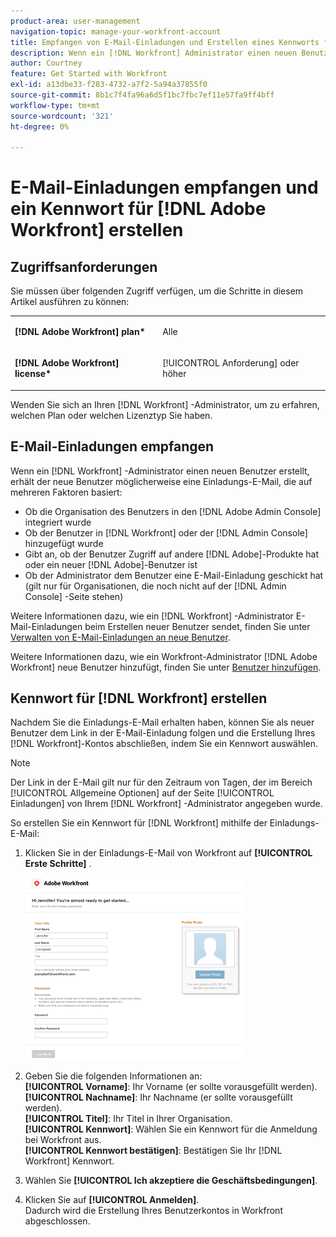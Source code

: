 ```yaml
---
product-area: user-management
navigation-topic: manage-your-workfront-account
title: Empfangen von E-Mail-Einladungen und Erstellen eines Kennworts für  [!DNL Adobe Workfront]
description: Wenn ein [!DNL Workfront] Administrator einen neuen Benutzer erstellt, erhält der neue Benutzer möglicherweise eine Einladungs-E-Mail, die auf mehreren Faktoren basiert.
author: Courtney
feature: Get Started with Workfront
exl-id: a13dbe33-f283-4732-a7f2-5a94a37855f0
source-git-commit: 8b1c7f4fa96a6d5f1bc7fbc7ef11e57fa9ff4bff
workflow-type: tm+mt
source-wordcount: '321'
ht-degree: 0%

---
```


# E-Mail-Einladungen empfangen und ein Kennwort für [!DNL Adobe Workfront] erstellen

## Zugriffsanforderungen

Sie müssen über folgenden Zugriff verfügen, um die Schritte in diesem Artikel ausführen zu können:

<table style="table-layout:auto"> 
 <col> 
 </col> 
 <col> 
 </col> 
 <tbody> 
  <tr> 
   <td role="rowheader"><strong>[!DNL Adobe Workfront] plan*</strong></td> 
   <td> <p>Alle</p> </td> 
  </tr> 
  <tr> 
   <td role="rowheader"><strong>[!DNL Adobe Workfront] license*</strong></td> 
   <td> <p>[!UICONTROL Anforderung] oder höher</p> </td> 
  </tr> 
 </tbody> 
</table>

Wenden Sie sich an Ihren [!DNL Workfront] -Administrator, um zu erfahren, welchen Plan oder welchen Lizenztyp Sie haben.

## E-Mail-Einladungen empfangen

Wenn ein [!DNL Workfront] -Administrator einen neuen Benutzer erstellt, erhält der neue Benutzer möglicherweise eine Einladungs-E-Mail, die auf mehreren Faktoren basiert:

* Ob die Organisation des Benutzers in den [!DNL Adobe Admin Console] integriert wurde
* Ob der Benutzer in [!DNL Workfront] oder der [!DNL Admin Console] hinzugefügt wurde
* Gibt an, ob der Benutzer Zugriff auf andere [!DNL Adobe]-Produkte hat oder ein neuer [!DNL Adobe]-Benutzer ist
* Ob der Administrator dem Benutzer eine E-Mail-Einladung geschickt hat (gilt nur für Organisationen, die noch nicht auf der [!DNL Admin Console] -Seite stehen)

Weitere Informationen dazu, wie ein [!DNL Workfront] -Administrator E-Mail-Einladungen beim Erstellen neuer Benutzer sendet, finden Sie unter [Verwalten von E-Mail-Einladungen an neue Benutzer](../../../administration-and-setup/manage-workfront/emails/manage-email-invitations.md).

Weitere Informationen dazu, wie ein Workfront-Administrator [!DNL Adobe Workfront] neue Benutzer hinzufügt, finden Sie unter [Benutzer hinzufügen](../../../administration-and-setup/add-users/create-and-manage-users/add-users.md).

## Kennwort für [!DNL Workfront] erstellen

Nachdem Sie die Einladungs-E-Mail erhalten haben, können Sie als neuer Benutzer dem Link in der E-Mail-Einladung folgen und die Erstellung Ihres [!DNL Workfront]-Kontos abschließen, indem Sie ein Kennwort auswählen.

>[!NOTE]
>
>Der Link in der E-Mail gilt nur für den Zeitraum von Tagen, der im Bereich [!UICONTROL Allgemeine Optionen] auf der Seite [!UICONTROL Einladungen] von Ihrem [!DNL Workfront] -Administrator angegeben wurde.

So erstellen Sie ein Kennwort für [!DNL Workfront] mithilfe der Einladungs-E-Mail:

1. Klicken Sie in der Einladungs-E-Mail von Workfront auf **[!UICONTROL Erste Schritte]** .

   ![Neuer Benutzerbildschirm aus E-Mail-Einladung](assets/new-user-screen-from-invitation-adobe-350x292.png)

1. Geben Sie die folgenden Informationen an:\
   **[!UICONTROL Vorname]**: Ihr Vorname (er sollte vorausgefüllt werden).\
   **[!UICONTROL Nachname]**: Ihr Nachname (er sollte vorausgefüllt werden).\
   **[!UICONTROL Titel]**: Ihr Titel in Ihrer Organisation.\
   **[!UICONTROL Kennwort]**: Wählen Sie ein Kennwort für die Anmeldung bei Workfront aus.\
   **[!UICONTROL Kennwort bestätigen]**: Bestätigen Sie Ihr [!DNL Workfront] Kennwort.

1. Wählen Sie **[!UICONTROL Ich akzeptiere die Geschäftsbedingungen]**.
1. Klicken Sie auf **[!UICONTROL Anmelden]**.\
   Dadurch wird die Erstellung Ihres Benutzerkontos in Workfront abgeschlossen.
